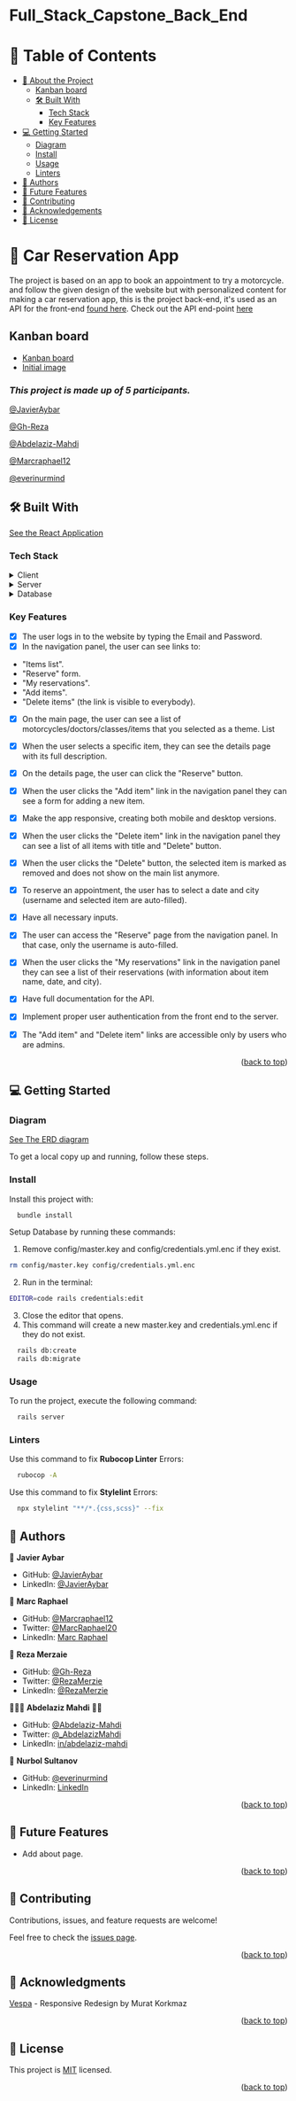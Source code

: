 <a name="readme-top"></a>
# Full_Stack_Capstone_Back_End
<!-- TABLE OF CONTENTS -->

# 📗 Table of Contents

- [📖 About the Project](#about-project)
  - [Kanban board](#kanban_board)
  - [🛠 Built With](#built-with)
    - [Tech Stack](#tech-stack)
    - [Key Features](#key-features)
- [💻 Getting Started](#getting-started)
  - [Diagram](#diagram)
  - [Install](#install)
  - [Usage](#usage)
  - [Linters](#linters)
- [👥 Authors](#authors)
- [🔭 Future Features](#future-features)
- [🤝 Contributing](#contributing)
- [🙏 Acknowledgements](#acknowledgements)
- [📝 License](#license)

<!-- PROJECT DESCRIPTION -->

# 📖 Car Reservation App <a name="about-project"></a>

The project is based on an app to book an appointment to try a motorcycle. and follow the given design of the website but with personalized content for making a car reservation app, this is the project back-end, it's used as an API for the front-end [found here](https://github.com/JavierAybar/Full_Stack_Capstone_Front_End).
Check out the API end-point [here](https://api-endpoint-qn9n.onrender.com)

## Kanban board

- [Kanban board](https://github.com/users/JavierAybar/projects/9)
- [Initial image](https://drive.google.com/file/d/1cD0Ol0Tg3nDOy8FEBmQKrQz868ffMAnu/view?usp=sharing)

### **_This project is made up of 5 participants._**
[@JavierAybar](https://github.com/JavierAybar)

[@Gh-Reza](https://github.com/Gh-Reza)

[@Abdelaziz-Mahdi](https://github.com/Abdelaziz-Mahdi)

[@Marcraphael12](https://github.com/Marcraphael12)

[@everinurmind](https://github.com/everinurmind)

## 🛠 Built With <a name="built-with"></a>

<a href="https://github.com/JavierAybar/hello-react-front-end/tree/setup-front-end">See the React Application</a>

### Tech Stack <a name="tech-stack"></a>

<details>
  <summary>Client</summary>
  <ul>
    <li><a href="https://react.dev/">React</a></li>
    <li><a href="https://www.ruby-lang.org/en/">Ruby</a></li>
    <li><a href="https://getbootstrap.com/">Bootstrap</a></li>
    <li><a href="https://tailwindcss.com/">TailwindCSS</a></li>
  </ul>
</details>

<details>
  <summary>Server</summary>
  <ul>
    <li><a href="https://rubyonrails.org/">Ruby on Rails</a></li>
  </ul>
</details>

<details>
<summary>Database</summary>
  <ul>
    <li><a href="https://www.postgresql.org/">PostgreSQL</a></li>
  </ul>
</details>

<!-- Features -->

### Key Features <a name="key-features"></a>

- [x] The user logs in to the website by typing the Email and Password.
- [x] In the navigation panel, the user can see links to:
- "Items list".
- "Reserve" form.
- "My reservations".
- "Add items".
- "Delete items" (the link is visible to everybody).
- [x] On the main page, the user can see a list of motorcycles/doctors/classes/items that you selected as a theme.
List

- [x] When the user selects a specific item, they can see the details page with its full description.
- [x] On the details page, the user can click the "Reserve" button.
- [x] When the user clicks the "Add item" link in the navigation panel they can see a form for adding a new item.
- [x] Make the app responsive, creating both mobile and desktop versions.

- [x] When the user clicks the "Delete item" link in the navigation panel they can see a list of all items with title and "Delete" button.
- [x] When the user clicks the "Delete" button, the selected item is marked as removed and does not show on the main list anymore.
- [x] To reserve an appointment, the user has to select a date and city (username and selected item are auto-filled).
- [x] Have all necessary inputs.
- [x] The user can access the "Reserve" page from the navigation panel. In that case, only the username is auto-filled.

- [x] When the user clicks the "My reservations" link in the navigation panel they can see a list of their reservations (with information about item name, date, and city).
- [x] Have full documentation for the API.
- [x] Implement proper user authentication from the front end to the server.
- [x] The "Add item" and "Delete item" links are accessible only by users who are admins.

<p align="right">(<a href="#readme-top">back to top</a>)</p>

<!-- GETTING STARTED -->

## 💻 Getting Started <a name="getting-started"></a>

### Diagram <a name="diagram"></a>

[See The ERD diagram](./ERD_diagram.png)

To get a local copy up and running, follow these steps.

### Install <a name="install"></a>

Install this project with:

```sh
  bundle install
```

Setup Database by running these commands:


1. Remove config/master.key and config/credentials.yml.enc if they exist.
```sh
rm config/master.key config/credentials.yml.enc
```
2. Run in the terminal:
```sh
EDITOR=code rails credentials:edit 
```
3. Close the editor that opens.
4. This command will create a new master.key and credentials.yml.enc if they do not exist.

```sh
  rails db:create
  rails db:migrate
```

### Usage <a name="usage"></a>

To run the project, execute the following command:

```sh
  rails server
```

### Linters <a name="linters"></a>

Use this command to fix **Rubocop Linter** Errors:

```sh
  rubocop -A
```

Use this command to fix **Stylelint** Errors:

```sh
  npx stylelint "**/*.{css,scss}" --fix
```

<!-- AUTHORS -->

## 👥 Authors <a name="authors"></a>

👤 **Javier Aybar**

- GitHub: [@JavierAybar](https://github.com/JavierAybar)
- LinkedIn: [@JavierAybar](https://www.linkedin.com/in/javier-aybar-932376274/)

👤 **Marc Raphael**

- GitHub: [@Marcraphael12](https://github.com/Marcraphael12)
- Twitter: [@MarcRaphael20](https://twitter.com/MarcRaphael20)
- LinkedIn: [Marc Raphael](http://linkedin.com/in/marc-raphael-326039204)

👤 **Reza Merzaie**

- GitHub: [@Gh-Reza](https://github.com/Gh-Reza)
- Twitter: [@RezaMerzie](https://twitter.com/RezaMerzaie7)
- LinkedIn: [@RezaMerzie](https://www.linkedin.com/in/reza-merzaie)

👨🏼‍🚀 **Abdelaziz Mahdi** 🐱‍👤

- GitHub: [@Abdelaziz-Mahdi](https://github.com/Abdelaziz-Mahdi)
- Twitter: [@_AbdelazizMahdi](https://twitter.com/_AbdelazizMahdi)
- LinkedIn: [in/abdelaziz-mahdi](https://www.linkedin.com/in/abdelaziz-mahdi)

👤 **Nurbol Sultanov**

- GitHub: [@everinurmind](https://github.com/everinurmind)
- LinkedIn: [LinkedIn](https://www.linkedin.com/in/everinurmind/)

<p align="right">(<a href="#readme-top">back to top</a>)</p>

<!-- FUTURE FEATURES -->

## 🔭 Future Features <a name="future-features"></a>

- Add about page.

<p align="right">(<a href="#readme-top">back to top</a>)</p>

<!-- CONTRIBUTING -->

## 🤝 Contributing <a name="contributing"></a>

Contributions, issues, and feature requests are welcome!

Feel free to check the [issues page](../../issues/).

<p align="right">(<a href="#readme-top">back to top</a>)</p>

<!-- ACKNOWLEDGEMENTS -->

## 🙏 Acknowledgments <a name="acknowledgements"></a>
[Vespa](https://www.behance.net/gallery/26425031/Vespa-Responsive-Redesign) - Responsive Redesign by Murat Korkmaz

<p align="right">(<a href="#readme-top">back to top</a>)</p>

<!-- LICENSE -->

## 📝 License <a name="license"></a>

This project is [MIT](./LICENSE) licensed.

<p align="right">(<a href="#readme-top">back to top</a>)</p>

